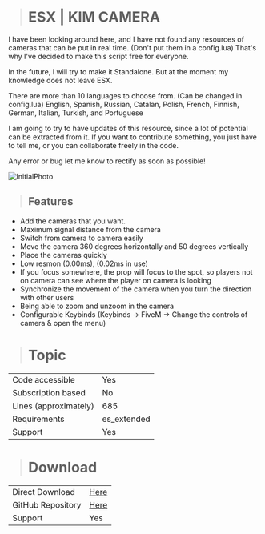 ># **ESX | KIM CAMERA**
I have been looking around here, and I have not found any resources of cameras that can be put in real time. (Don't put them in a config.lua) That's why I've decided to make this script free for everyone.

In the future, I will try to make it Standalone. But at the moment my knowledge does not leave ESX.

There are more than 10 languages to choose from. (Can be changed in config.lua) English, Spanish, Russian, Catalan, Polish, French, Finnish, German, Italian, Turkish, and Portuguese

I am going to try to have updates of this resource, since a lot of potential can be extracted from it. If you want to contribute something, you just have to tell me, or you can collaborate freely in the code.

Any error or bug let me know to rectify as soon as possible!

![InitialPhoto](https://cdn.discordapp.com/attachments/469421041928634368/962382474653081651/KIMCAMERA.png)

>## **Features**

* Add the cameras that you want.
* Maximum signal distance from the camera
* Switch from camera to camera easily
* Move the camera 360 degrees horizontally and 50 degrees vertically
* Place the cameras quickly
* Low resmon (0.00ms), (0.02ms in use)
* If you focus somewhere, the prop will focus to the spot, so players not on camera can see where the player on camera is looking
* Synchronize the movement of the camera when you turn the direction with other users
* Being able to zoom and unzoom in the camera
* Configurable Keybinds (Keybinds → FiveM → Change the controls of camera & open the menu)

># **Topic**

|                       |          |
|-----------------------|----------|
| Code accessible       | Yes|
| Subscription based    | No   |
| Lines (approximately) | 685 |
| Requirements          | es_extended |
| Support               | Yes|

># **Download**
|                       |          |
|-----------------------|----------|
| Direct Download       | [Here](https://github.com/quimalborch/kim-camera/archive/refs/heads/main.zip) |
| GitHub Repository    | [Here](https://github.com/quimalborch/kim-camera/) |
| Support               | Yes|
